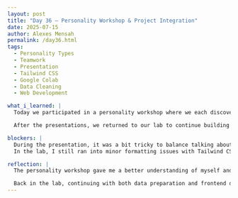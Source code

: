 ```yaml
---
layout: post  
title: "Day 36 – Personality Workshop & Project Integration"  
date: 2025-07-15  
author: Alexes Mensah  
permalink: /day36.html  
tags:  
  - Personality Types  
  - Teamwork  
  - Presentation  
  - Tailwind CSS  
  - Google Colab  
  - Data Cleaning  
  - Web Development  

what_i_learned: |  
  Today we participated in a personality workshop where we each discovered our personality types and reflected on how they impact the way we work in teams. After learning our results, we presented slides to the other groups in our program. Each group shared their personality insights, the basics of their projects, and how their individual strengths contribute to their team dynamic. It was helpful to see how different personalities approach collaboration, leadership, and problem-solving.  

  After the presentations, we returned to our lab to continue building on what we worked on during Day 35. I refined the data cleaning steps in Google Colab, double-checking the types of each column and making sure the dataset was fully numeric and ready for modeling. I also practiced updating the website I built in VS Code. I adjusted the layout using Tailwind CSS to improve spacing and readability, and added headings to better explain the purpose of each section.  

blockers: |  
  During the presentation, it was a bit tricky to balance talking about both our personality traits and our technical project details in a limited time. We had to simplify and be clear.  
  In the lab, I still ran into minor formatting issues with Tailwind CSS—specifically getting responsive elements to display properly across screen sizes.

reflection: |  
  The personality workshop gave me a better understanding of myself and how I fit into my team. I realized that my strengths in communication and creative thinking help bring clarity and design insight to our project. It also reminded me that good teamwork isn’t just about technical skills—it’s about knowing how to support and balance each other.  

  Back in the lab, continuing with both data preparation and frontend design helped me see how our project is starting to come together across different areas. Each task we complete adds another layer to the final product.
---
```

